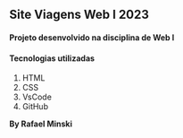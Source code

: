  ## Site Viagens Web I 2023
 #### Projeto desenvolvido na disciplina de Web I
    
    
 #### Tecnologias utilizadas
  

 1. HTML
 2. CSS
 3. VsCode
 4. GitHub

  


    
   
    
 **By Rafael Minski**

